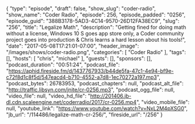 {
  "type": "episode",
  "draft": false,
  "show_slug": "coder-radio",
  "show_name": "Coder Radio",
  "episode": 256,
  "episode_padded": "0256",
  "episode_guid": "388B3178-5AD3-4C14-9570-26D12FA38EC9",
  "slug": "256",
  "title": "Legalize Math",
  "description": "Getting fined for doing math without a license, Windows 10 S goes app store only, a Coder community project goes into production & Chris learns a hard lesson about his tools!",
  "date": "2017-05-08T17:21:01-07:00",
  "header_image": "/images/shows/coder-radio.png",
  "categories": [
    "Coder Radio"
  ],
  "tags": [],
  "hosts": [
    "chris",
    "michael"
  ],
  "guests": [],
  "sponsors": [],
  "podcast_duration": "00:51:24",
  "podcast_file": "https://aphid.fireside.fm/d/1437767933/b44de5fa-47c1-4e94-bf9e-c72f8d1c8f5d/547eacd4-b710-4552-a7d8-1ec70272a197.mp3",
  "podcast_bytes": 26783953,
  "podcast_chapters": null,
  "podcast_alt_file": "http://traffic.libsyn.com/jnite/cr-0256.mp3",
  "podcast_ogg_file": null,
  "video_file": null,
  "video_hd_file": "http://201406.jb-dl.cdn.scaleengine.net/coderradio/2017/cr-0256.mp4",
  "video_mobile_file": null,
  "youtube_link": "https://www.youtube.com/watch?v=NxL2M4pXSG0",
  "jb_url": "/114486/legalize-math-cr-256/",
  "fireside_url": "/256"
}

